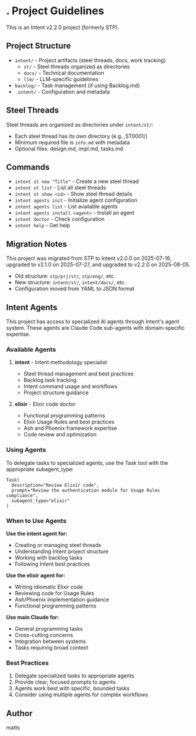# . Project Guidelines

This is an Intent v2.2.0 project (formerly STP).

## Project Structure

- `intent/` - Project artifacts (steel threads, docs, work tracking)
  - `st/` - Steel threads organized as directories
  - `docs/` - Technical documentation
  - `llm/` - LLM-specific guidelines
- `backlog/` - Task management (if using Backlog.md)
- `.intent/` - Configuration and metadata

## Steel Threads

Steel threads are organized as directories under `intent/st/`:

- Each steel thread has its own directory (e.g., ST0001/)
- Minimum required file is `info.md` with metadata
- Optional files: design.md, impl.md, tasks.md

## Commands

- `intent st new "Title"` - Create a new steel thread
- `intent st list` - List all steel threads
- `intent st show <id>` - Show steel thread details
- `intent agents init` - Initialize agent configuration
- `intent agents list` - List available agents
- `intent agents install <agent>` - Install an agent
- `intent doctor` - Check configuration
- `intent help` - Get help

## Migration Notes

This project was migrated from STP to Intent v2.0.0 on 2025-07-16, upgraded to v2.1.0 on 2025-07-27, and upgraded to v2.2.0 on 2025-08-05.

- Old structure: `stp/prj/st/`, `stp/eng/`, etc.
- New structure: `intent/st/`, `intent/docs/`, etc.
- Configuration moved from YAML to JSON format

## Intent Agents

This project has access to specialized AI agents through Intent's agent system. These agents are Claude Code sub-agents with domain-specific expertise.

### Available Agents

1. **intent** - Intent methodology specialist
   - Steel thread management and best practices
   - Backlog task tracking
   - Intent command usage and workflows
   - Project structure guidance

2. **elixir** - Elixir code doctor
   - Functional programming patterns
   - Elixir Usage Rules and best practices
   - Ash and Phoenix framework expertise
   - Code review and optimization

### Using Agents

To delegate tasks to specialized agents, use the Task tool with the appropriate subagent_type:

```
Task(
  description="Review Elixir code",
  prompt="Review the authentication module for Usage Rules compliance",
  subagent_type="elixir"
)
```

### When to Use Agents

**Use the intent agent for:**

- Creating or managing steel threads
- Understanding Intent project structure
- Working with backlog tasks
- Following Intent best practices

**Use the elixir agent for:**

- Writing idiomatic Elixir code
- Reviewing code for Usage Rules
- Ash/Phoenix implementation guidance
- Functional programming patterns

**Use main Claude for:**

- General programming tasks
- Cross-cutting concerns
- Integration between systems
- Tasks requiring broad context

### Best Practices

1. Delegate specialized tasks to appropriate agents
2. Provide clear, focused prompts to agents
3. Agents work best with specific, bounded tasks
4. Consider using multiple agents for complex workflows

## Author

matts
